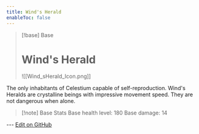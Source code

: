 ```yaml
---
title: Wind's Herald
enableToc: false
---
```

> [!base] Base
>
> # Wind's Herald
>
> ![[Wind_sHerald_Icon.png]]

The only inhabitants of Celestium capable of self-reproduction. Wind's Heralds are crystalline beings with impressive movement speed. They are not dangerous when alone.

> [!note] Base Stats
> Base health level: 180
> Base damage: 14

--- [Edit on GitHub](https://github.com/Mondrethos/gatekeeperwiki/edit/main/content/Monsters/WindsHerald.md)